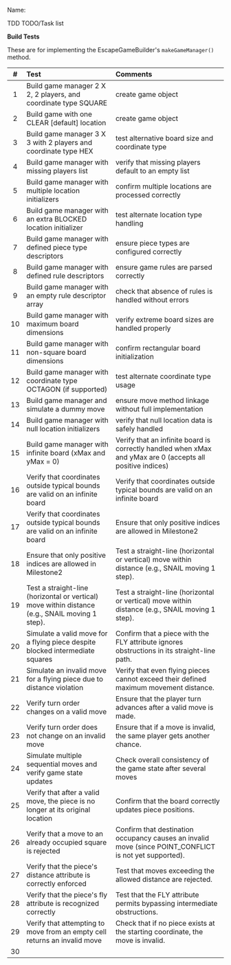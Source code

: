 Name: 

TDD TODO/Task list

**Build Tests**

These are for implementing the EscapeGameBuilder's `makeGameManager()` method.

| **#** | Test                                                                                            | Comments                                                                                                   |
|:-----:|:------------------------------------------------------------------------------------------------|:-----------------------------------------------------------------------------------------------------------|
|   1   | Build game manager 2 X 2, 2 players, and coordinate type SQUARE                                 | create game object                                                                                         |
|   2   | Build game with one CLEAR [default]  location                                                   | create game object                                                                                         |
|   3   | Build game manager 3 X 3 with 2 players and coordinate type HEX                                 | test alternative board size and coordinate type                                                            |
|   4   | Build game manager with missing players list                                                    | verify that missing players default to an empty list                                                       |
|   5   | Build game manager with multiple location initializers                                          | confirm multiple locations are processed correctly                                                         |
|   6   | Build game manager with an extra BLOCKED location initializer                                   | test alternate location type handling                                                                      |
|   7   | Build game manager with defined piece type descriptors                                          | ensure piece types are configured correctly                                                                |
|   8   | Build game manager with defined rule descriptors                                                | ensure game rules are parsed correctly                                                                     |
|   9   | Build game manager with an empty rule descriptor array                                          | check that absence of rules is handled without errors                                                      |
|  10   | Build game manager with maximum board dimensions                                                | verify extreme board sizes are handled properly                                                            |
|  11   | Build game manager with non-square board dimensions                                             | confirm rectangular board initialization                                                                   |
|  12   | Build game manager with coordinate type OCTAGON (if supported)                                  | test alternate coordinate type usage                                                                       |
|  13   | Build game manager and simulate a dummy move                                                    | ensure move method linkage without full implementation                                                     |
|  14   | Build game manager with null location initializers                                              | verify that null location data is safely handled                                                           |
|  15   | Build game manager with infinite board (xMax and yMax = 0)                                      | Verify that an infinite board is correctly handled when xMax and yMax are 0 (accepts all positive indices) |
|  16   | Verify that coordinates outside typical bounds are valid on an infinite board                   | Verify that coordinates outside typical bounds are valid on an infinite board                              |
|  17   | Verify that coordinates outside typical bounds are valid on an infinite board                   | Ensure that only positive indices are allowed in Milestone2                                                |
|  18   | Ensure that only positive indices are allowed in Milestone2                                     | Test a straight-line (horizontal or vertical) move within distance (e.g., SNAIL moving 1 step).            |
|  19   | Test a straight-line (horizontal or vertical) move within distance (e.g., SNAIL moving 1 step). | Test a straight-line (horizontal or vertical) move within distance (e.g., SNAIL moving 1 step).            |
|  20   | Simulate a valid move for a flying piece despite blocked intermediate squares                   | Confirm that a piece with the FLY attribute ignores obstructions in its straight-line path.                |
|  21   | Simulate an invalid move for a flying piece due to distance violation                           | Verify that even flying pieces cannot exceed their defined maximum movement distance.                      |
|  22   | Verify turn order changes on a valid move                                                       | Ensure that the player turn advances after a valid move is made.                                           |
|  23   | Verify turn order does not change on an invalid move                                            | Ensure that if a move is invalid, the same player gets another chance.                                     |
|  24   | Simulate multiple sequential moves and verify game state updates                                | Check overall consistency of the game state after several moves                                            |
|  25   | Verify that after a valid move, the piece is no longer at its original location                 | Confirm that the board correctly updates piece positions.                                                  |
|  26   | Verify that a move to an already occupied square is rejected                                    | Confirm that destination occupancy causes an invalid move (since POINT_CONFLICT is not yet supported).     |
|  27   | Verify that the piece's distance attribute is correctly enforced                                | Test that moves exceeding the allowed distance are rejected.                                               |
|  28   | Verify that the piece's fly attribute is recognized correctly                                   | Test that the FLY attribute permits bypassing intermediate obstructions.                                   |
|  29   | Verify that attempting to move from an empty cell returns an invalid move                       | Check that if no piece exists at the starting coordinate, the move is invalid.                             |
|  30   |                                                                                                 |                                                                                                            |

